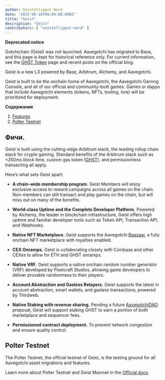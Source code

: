 ```yaml
---
author: Unintelligent Nerd
date: "2025-09-18T00:00:00.000Z"
title: "Geist"
description: "Geist"
contributors: [ "unintelligent-nerd" ]
---
```


**Deprecated notice**

Gotchichain (Geist) was not launched. Aavegotchi has migrated to Base, and this page is kept for historical reference only. For current information, see the [GHST Token](/ghst) page and recent posts on the official blog.

Geist is a new L3 powered by Base, Arbitrum, Alchemy, and Aavegotchi.

Geist is built to be the onchain home of Aavegotchi, the Aavegotchi Gaming Console, and all of our official and community-built games. Games or dapps that include Aavegotchi elements (tokens, NFTs, tooling, lore) will be prioritized for deployment.

<div class="contentsBox">

**Содержание**

<ol>
<li><a href=#features>Features</a></li>
<li><a href=#polter-testnet>Polter Testnet</a></li>
</ol>

</div>

## Фичи.

Geist is built using the cutting-edge Arbitrum stack, the leading rollup chain stack for crypto gaming. Standard benefits of the Arbitrum stack such as <250ms block time, custom gas token ([GHST](/ghst)), and permissionless transacting all apply.

Here’s what sets Geist apart:

- **A chain-wide membership program.** Geist Members will enjoy exclusive access to reward campaigns across all games on the chain. Non-members can still transact and play games on the chain, but will miss out on many of the benefits.

- **World-class Uptime and the Complete Developer Platform.** Powered by Alchemy, the leader in blockchain infrastructure, Geist offers high uptime and familiar developer tools such as Token API, Transaction API, and Webhooks.

- **Native NFT Marketplace.** Geist supports the Aavegotchi [Baazaar](/marketplace), a fully onchain NFT marketplace with royalties enabled.

- **CEX Onramps.** Geist is collaborating closely with Coinbase and other CEXes to allow for ETH and GHST onramps.

- **Native VRF.** Geist supports a native onchain random number generator (VRF) developed by Pixelcraft Studios, allowing game developers to deliver provable randomness to their players.

- **Account Abstraction and Gasless Relayers.** Geist supports the latest in account abstraction, smart wallets, and gasless transactions, powered by Thirdweb.

- **Native Staking with revenue sharing.** Pending a future [AavegotchiDAO](/dao) proposal, Geist will support staking GHST to earn a portion of both marketplace and sequencer fees.

- **Permissioned contract deployment.** To prevent network congestion and ensure quality control.

## Polter Testnet

The Polter Testnet, the official testnet of Geist, is the testing ground for all Aavegotchi asset migrations and features.

Learn more about Polter Testnet and Geist Mainnet in the [Official docs](https://docs.aavegotchi.com/geist/overview).
